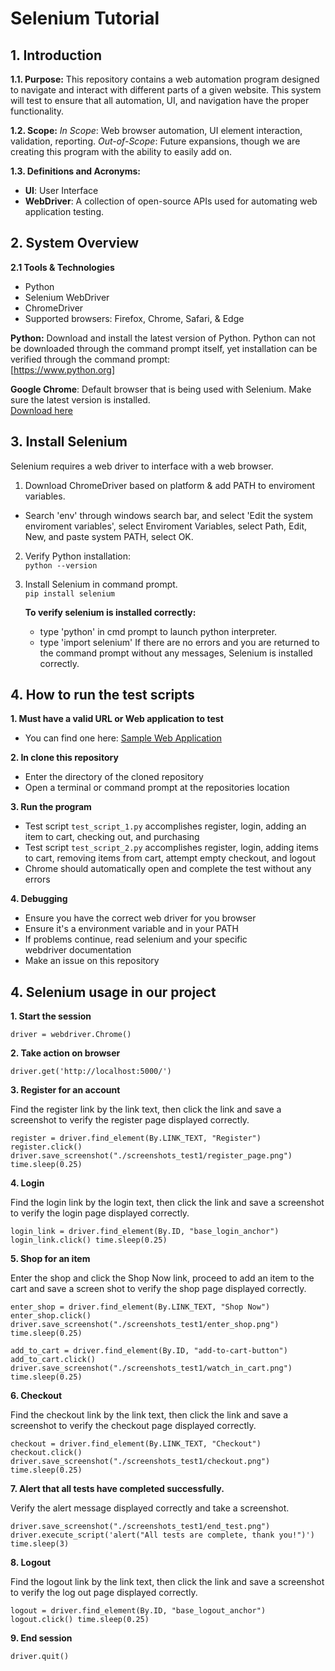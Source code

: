 # Selenium Tutorial

## 1. Introduction

**1.1. Purpose:** This repository contains a web automation program designed to navigate and interact with different parts of a given website. This system will test to ensure that all automation, UI, and navigation have the proper functionality.

**1.2. Scope:** *In Scope*: Web browser automation, UI element interaction, validation, reporting.
*Out-of-Scope*: Future expansions, though we are creating this program with the ability to easily add on.

**1.3. Definitions and Acronyms:**
+ **UI**: User Interface
+ **WebDriver**: A collection of open-source APIs used for automating web application testing. 

## 2. System Overview

**2.1 Tools & Technologies**
+ Python
+ Selenium WebDriver
+ ChromeDriver
+ Supported browsers: Firefox, Chrome, Safari, & Edge


**Python:** Download and install the latest version of Python. Python can not be downloaded through the command prompt itself, yet installation can be verified through the command prompt:  
[https://www.python.org]

**Google Chrome**: Default browser that is being used with Selenium. Make sure the latest version is installed.  
[Download here](https://googlechromelabs.github.io/chrome-for-testing/#stable)


## 3. Install Selenium

Selenium requires a web driver to interface with a web browser. 
1. Download ChromeDriver based on platform & add PATH to enviroment variables.
+ Search 'env' through windows search bar, and select 'Edit the system enviroment variables', select Enviroment Variables, select Path, Edit, New, and paste system PATH, select OK.
2. Verify Python installation:  
   `python --version`

3. Install Selenium in command prompt.  
   `pip install selenium`

   **To verify selenium is installed correctly:**
   + type 'python' in cmd prompt to launch python interpreter.
   + type 'import selenium'
   If there are no errors and you are returned to the command prompt without any messages, Selenium is installed correctly.

## 4. How to run the test scripts
**1. Must have a valid URL or Web application to test**
   - You can find one here: [Sample Web Application](https://github.com/Group-Project-Team-4/Web-App)

**2. In clone this repository**
   - Enter the directory of the cloned repository
   - Open a terminal or command prompt at the repositories location

**3. Run the program**
   - Test script `test_script_1.py` accomplishes register, login, adding an item to cart, checking out, and purchasing
   - Test script `test_script_2.py` accomplishes register, login, adding items to cart, removing items from cart, attempt empty checkout, and logout
   - Chrome should automatically open and complete the test without any errors

**4. Debugging**
   - Ensure you have the correct web driver for you browser
   - Ensure it's a environment variable and in your PATH
   - If problems continue, read selenium and your specific  
     webdriver documentation
   - Make an issue on this repository

## 4. Selenium usage in our project
**1. Start the session**

   `driver = webdriver.Chrome()`

**2. Take action on browser**

   `driver.get('http://localhost:5000/')`

**3. Register for an account**

   Find the register link by the link text, then click the link and save a screenshot to verify the register page displayed correctly.
 
   `register = driver.find_element(By.LINK_TEXT, "Register")
   register.click()
   driver.save_screenshot("./screenshots_test1/register_page.png")
   time.sleep(0.25)`

**4. Login**

   Find the login link by the login text, then click the link and save a screenshot to verify the login page displayed correctly.

   `login_link = driver.find_element(By.ID, "base_login_anchor")
   login_link.click()
   time.sleep(0.25)`

**5. Shop for an item**

   Enter the shop and click the Shop Now link, proceed to add an item to the cart and save a screen shot to verify the shop page displayed correctly. 

   `enter_shop = driver.find_element(By.LINK_TEXT, "Shop Now")
   enter_shop.click()
   driver.save_screenshot("./screenshots_test1/enter_shop.png")
   time.sleep(0.25)`

   `add_to_cart = driver.find_element(By.ID, "add-to-cart-button")
   add_to_cart.click()
   driver.save_screenshot("./screenshots_test1/watch_in_cart.png")
   time.sleep(0.25)`

**6. Checkout**

   Find the checkout link by the link text, then click the link and save a screenshot to verify the checkout page displayed correctly.

   `checkout = driver.find_element(By.LINK_TEXT, "Checkout")
   checkout.click()
   driver.save_screenshot("./screenshots_test1/checkout.png")
   time.sleep(0.25)`

**7. Alert that all tests have completed successfully.**

   Verify the alert message displayed correctly and take a screenshot.

   `driver.save_screenshot("./screenshots_test1/end_test.png")
   driver.execute_script('alert("All tests are complete, thank you!")')
   time.sleep(3)`

**8. Logout**

   Find the logout link by the link text, then click the link and save a screenshot to verify the log out page displayed correctly.

   `logout = driver.find_element(By.ID, "base_logout_anchor")
   logout.click()
   time.sleep(0.25)`

**9. End session**

   `driver.quit()`



